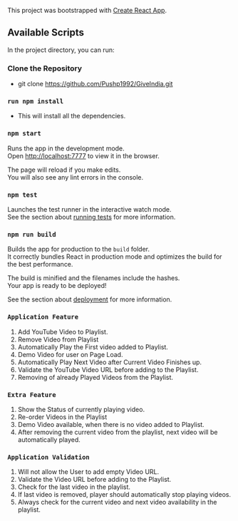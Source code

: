 This project was bootstrapped with [Create React App](https://github.com/facebook/create-react-app).

## Available Scripts

In the project directory, you can run:

### Clone the Repository
* git clone https://github.com/Pushp1992/GiveIndia.git

### `run npm install`
* This will install all the dependencies.

### `npm start`

Runs the app in the development mode.<br />
Open [http://localhost:7777](http://localhost:7777) to view it in the browser.

The page will reload if you make edits.<br />
You will also see any lint errors in the console.

### `npm test`

Launches the test runner in the interactive watch mode.<br />
See the section about [running tests](https://facebook.github.io/create-react-app/docs/running-tests) for more information.

### `npm run build`

Builds the app for production to the `build` folder.<br />
It correctly bundles React in production mode and optimizes the build for the best performance.

The build is minified and the filenames include the hashes.<br />
Your app is ready to be deployed!

See the section about [deployment](https://facebook.github.io/create-react-app/docs/deployment) for more information.

### `Application Feature`

1. Add YouTube Video to Playlist.
2. Remove Video from Playlist
3. Automatically Play the First video added to Playlist.
4. Demo Video for user on Page Load.
5. Automatically Play Next Video after Current Video Finishes up.
6. Validate the YouTube Video URL before adding to the Playlist.
7. Removing of already Played Videos from the Playlist.

### `Extra Feature`

1. Show the Status of currently playing video.
2. Re-order Videos in the Playlist
3. Demo Video available, when there is no video added to Playlist.
4. After removing the current video from the playlist, next video will be automatically played.

### `Application Validation`

1. Will not allow the User to add empty Video URL.
2. Validate the Video URL before adding to the Playlist.
3. Check for the last video in the playlist.
4. If last video is removed, player should automatically stop playing videos.
5. Always check for the current video and next video availability in the playlist.